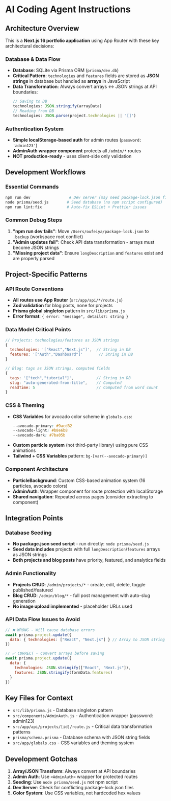 # AI Coding Agent Instructions

## Architecture Overview

This is a **Next.js 16 portfolio application** using App Router with these key architectural decisions:

### Database & Data Flow
- **Database**: SQLite via Prisma ORM (`prisma/dev.db`)
- **Critical Pattern**: `technologies` and `features` fields are stored as **JSON strings** in database but handled as **arrays** in JavaScript
- **Data Transformation**: Always convert arrays ↔ JSON strings at API boundaries:
  ```js
  // Saving to DB
  technologies: JSON.stringify(arrayData)
  // Reading from DB  
  technologies: JSON.parse(project.technologies || '[]')
  ```

### Authentication System
- **Simple localStorage-based auth** for admin routes (`password: 'admin123'`)
- **AdminAuth wrapper component** protects all `/admin/*` routes
- **NOT production-ready** - uses client-side only validation

## Development Workflows

### Essential Commands
```bash
npm run dev                 # Dev server (may need package-lock.json fix)
node prisma/seed.js        # Seed database (no npm script configured)
npm run lint:fix           # Auto-fix ESLint + Prettier issues
```

### Common Debug Steps
1. **"npm run dev fails"**: Move `/Users/oufeiya/package-lock.json` to `.backup` (workspace root conflict)
2. **"Admin updates fail"**: Check API data transformation - arrays must become JSON strings
3. **"Missing project data"**: Ensure `longDescription` and `features` exist and are properly parsed

## Project-Specific Patterns

### API Route Conventions
- **All routes use App Router** (`src/app/api/*/route.js`)
- **Zod validation** for blog posts, none for projects
- **Prisma global singleton** pattern in `src/lib/prisma.js`
- **Error format**: `{ error: "message", details?: string }`

### Data Model Critical Points
```js
// Projects: technologies/features as JSON strings
{ 
  technologies: '["React","Next.js"]',  // String in DB
  features: '["Auth","Dashboard"]'       // String in DB
}

// Blog: tags as JSON strings, computed fields
{
  tags: '["tech","tutorial"]',          // String in DB
  slug: "auto-generated-from-title",    // Computed
  readTime: 5                           // Computed from word count
}
```

### CSS & Theming
- **CSS Variables** for avocado color scheme in `globals.css`:
  ```css
  --avocado-primary: #9acd32
  --avocado-light: #b8e6b8  
  --avocado-dark: #7ba05b
  ```
- **Custom particle system** (not third-party library) using pure CSS animations
- **Tailwind + CSS Variables** pattern: `bg-[var(--avocado-primary)]`

### Component Architecture
- **ParticleBackground**: Custom CSS-based animation system (16 particles, avocado colors)
- **AdminAuth**: Wrapper component for route protection with localStorage
- **Shared navigation**: Repeated across pages (consider extracting to component)

## Integration Points

### Database Seeding
- **No package.json seed script** - run directly: `node prisma/seed.js`
- **Seed data includes** projects with full `longDescription`/`features` arrays as JSON strings
- **Both projects and blog posts** have priority, featured, and analytics fields

### Admin Functionality 
- **Projects CRUD**: `/admin/projects/*` - create, edit, delete, toggle published/featured
- **Blog CRUD**: `/admin/blog/*` - full post management with auto-slug generation
- **No image upload implemented** - placeholder URLs used

### API Data Flow Issues to Avoid
```js
// ❌ WRONG - Will cause database errors
await prisma.project.update({
  data: { technologies: ["React", "Next.js"] } // Array to JSON string column
})

// ✅ CORRECT - Convert arrays before saving
await prisma.project.update({
  data: { 
    technologies: JSON.stringify(["React", "Next.js"]),
    features: JSON.stringify(formData.features)
  }
})
```

## Key Files for Context

- `src/lib/prisma.js` - Database singleton pattern
- `src/components/AdminAuth.js` - Authentication wrapper (password: admin123)
- `src/app/api/projects/[id]/route.js` - Critical data transformation patterns
- `prisma/schema.prisma` - Database schema with JSON string fields
- `src/app/globals.css` - CSS variables and theming system

## Development Gotchas

1. **Array/JSON Transform**: Always convert at API boundaries
2. **Admin Auth**: Use `<AdminAuth>` wrapper for protected routes  
3. **Seeding**: Use `node prisma/seed.js` not npm script
4. **Dev Server**: Check for conflicting package-lock.json files
5. **Color System**: Use CSS variables, not hardcoded hex values